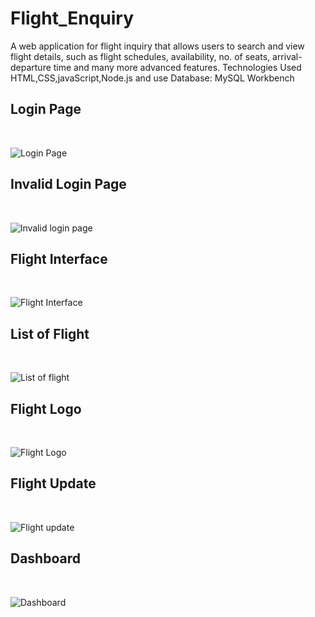 # Flight_Enquiry
A web application for flight inquiry that allows users to search and view flight details, such as flight schedules, availability, no. of seats, arrival-departure time and many more advanced features. Technologies Used HTML,CSS,javaScript,Node.js and use Database: MySQL Workbench

<h2> Login Page </h2>
<br>

![Login Page](https://github.com/ankitanjana23/Flight_Enquiry/assets/136179445/9e9dd079-85f0-4022-a906-9cf7ea1d5b00)

<h2> Invalid Login Page </h2>
<br>

![lnvalid login page](https://github.com/ankitanjana23/Flight_Enquiry/assets/136179445/272c2cab-8df4-4a24-9e26-0c71476a1174)

<h2> Flight Interface </h2>
<br>

![Flight Interface](https://github.com/ankitanjana23/Flight_Enquiry/assets/136179445/b5321054-5c0a-442b-9382-079868fc5317)


<h2> List of Flight  </h2>
<br>

![List of flight](https://github.com/ankitanjana23/Flight_Enquiry/assets/136179445/c5cbf686-1f9d-4938-8b83-4fdc5a10e0b6)

<h2> Flight Logo </h2>
<br>

![Flight Logo](https://github.com/ankitanjana23/Flight_Enquiry/assets/136179445/91aca8d7-51a4-472c-800e-7df6c495ba14)

<h2> Flight Update </h2>
<br>

![Flight update](https://github.com/ankitanjana23/Flight_Enquiry/assets/136179445/cf1041c2-270d-449e-8cb1-aa43d634fa68)

<h2> Dashboard </h2>
<br>

![Dashboard](https://github.com/ankitanjana23/Flight_Enquiry/assets/136179445/2dd33f2c-6789-49a3-9d7a-60b9a1089a54)
